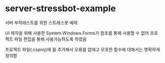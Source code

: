 # server-stressbot-example
서버 부하테스트를 위한 스트레스봇 예제

UI 제작을 위해 사용한 System.Windows.Forms가 참조를 통해 사용할 수 없어 프로젝트 파일 편집을 통해 사용가능하도록 하였음

프로젝트 파일(.csproj)에
  <ItemGroup>
    <FrameworkReference Include="Microsoft.WindowsDesktop.App"/>
  </ItemGroup>
를 추가해서 오류를 없애고 모호한 함수에 대해서는 명확하게 정의함
